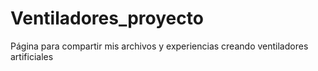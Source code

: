 # Ventiladores_proyecto
Página para compartir mis archivos y experiencias creando ventiladores artificiales 
